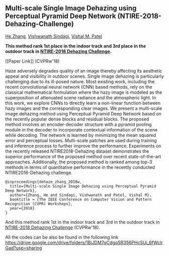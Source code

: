 ## Multi-scale Single Image Dehazing using Perceptual Pyramid Deep Network (NTIRE-2018-Dehazing-Challenge)
[He Zhang](https://sites.google.com/site/hezhangsprinter), [Vishwanath Sindagi](http://www.vishwanathsindagi.com/), [Vishal M. Patel](http://www.rci.rutgers.edu/~vmp93/)

**This method rank 1st place in the indoor track and 3rd place in the outdoor track in [NTIRE-2018 Dehazing Challenge](http://www.vision.ee.ethz.ch/en/ntire18/).**



[[Paper Link]] (CVPRw'18)

Haze adversely degrades quality of an image thereby affecting its aesthetic appeal and visibility in outdoor scenes. Single image dehazing is particularly challenging due to its ill-posed nature. Most existing work, including the recent convolutional neural network (CNN) based methods, rely on the classical mathematical formulation where the hazy image is modeled as the superposition of attenuated scene radiance and the atmospheric light. In this work, we explore CNNs to directly learn a non-linear function between hazy images and the corresponding clear images. We present a multi-scale image dehazing method using Perceptual Pyramid Deep Network based on the recently popular dense blocks and residual blocks. The proposed method involves an encoder-decoder structure with a pyramid pooling module in the decoder to incorporate contextual information of the scene while decoding. The network is learned by minimizing the mean squared error and perceptual losses. Multi-scale patches are used during training and inference process to further improve the performance. Experiments on the recently released NTIRE2018-Dehazing dataset demonstrates the superior performance of the proposed method over recent state-of-the-art approaches. Additionally, the proposed method is ranked among top-3 methods in terms of quantitative performance in the recently conducted NTIRE2018-Dehazing challenge.

	@inproceedings{dehaze_zhang_2018w,		
	  title={Multi-scale Single Image Dehazing using Perceptual Pyramid Deep Network},
	  author={Zhang, He and Sindagi, Vishwanath and Patel, Vishal M},
	  booktitle = {The IEEE Conference on Computer Vision and Pattern Recognition (CVPR) Workshops},
	  year={2018}
	} 


And this method rank 1st in the indoor track and 3rd in the outdoor track in [NTIRE-2018 Dehazing Challenge](http://www.vision.ee.ethz.ch/en/ntire18/) (CVPRw'18). 


All the codes can be also be found in the following link
https://drive.google.com/drive/folders/1BjJDM7qCdgqSR356PHcSUi_6fWclrGad?usp=sharing
